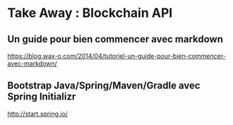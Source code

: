 Take Away : Blockchain API
==

Un guide pour bien commencer avec markdown
-
<https://blog.wax-o.com/2014/04/tutoriel-un-guide-pour-bien-commencer-avec-markdown/>

Bootstrap Java/Spring/Maven/Gradle avec Spring Initializr
-
<http://start.spring.io/>

